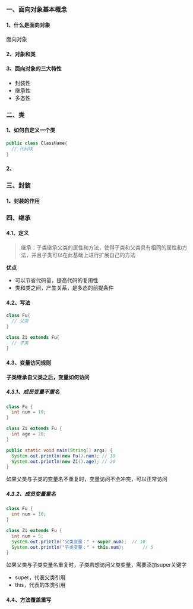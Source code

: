 ### 一、面向对象基本概念

#### 1、什么是面向对象

面向对象

#### 2、对象和类

#### 3、面向对象的三大特性

- 封装性
- 继承性
- 多态性

### 二、类

#### 1、如何自定义一个类

```java
public class ClassName{
  // 代码块
}
```

#### 2、

### 三、封装

#### 1、封装的作用



### 四、继承

#### 4.1、定义

> 继承：子类继承父类的属性和方法，使得子类和父类具有相同的属性和方法，并且子类可以在此基础上进行扩展自己的方法

**优点**

- 可以节省代码量，提高代码的复用性
- 类和类之间，产生关系，是多态的前提条件

#### 4.2、写法

```java
class Fu{
  // 父类
}

class Zi extends Fu{
  // 子类
}
```

#### 4.3、变量访问规则

**子类继承自父类之后，变量如何访问**

##### 4.3.1、成员变量不重名

```java
class Fu {
  int num = 10;
}

class Zi extends Fu {
  int age = 20;
}

public static void main(String[] args) {
  System.out.println(new Fu().num); // 10
  System.out.println(new Zi().age); // 20
}
```

如果父类与子类的变量名不重复时，变量访问不会冲突，可以正常访问

##### 4.3.2、成员变量重名

```java
class Fu {
  int num = 10;
}

class Zi extends Fu {
  int num = 5;
  System.out.println("父类变量：" + super.num);	// 10
  System.out.println("子类变量：" + this.num);		// 5
}
```

如果父类与子类变量名重复时，子类若想访问父类变量，需要添加super关键字

- super，代表父类引用
- this，代表的本类引用

#### 4.4、方法覆盖重写